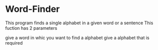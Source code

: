 # Word-Finder
This program finds a single alphabet in a given word or a sentence This fuction has 2 parameters

give a word in whic you want to find a alphabet
give a alphabet that is required
